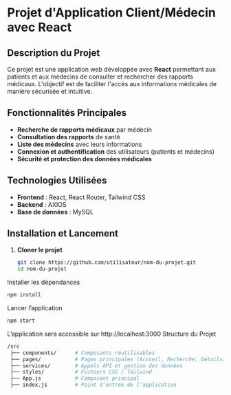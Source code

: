 #  Projet d'Application Client/Médecin avec React

##  Description du Projet

Ce projet est une application web développée avec **React** permettant aux patients et aux médecins de consulter et rechercher des rapports médicaux. L'objectif est de faciliter l'accès aux informations médicales de manière sécurisée et intuitive.

##  Fonctionnalités Principales

-  **Recherche de rapports médicaux** par médecin  
-  **Consultation des rapports** de santé  
-  **Liste des médecins** avec leurs informations  
-  **Connexion et authentification** des utilisateurs (patients et médecins)  
-  **Sécurité et protection des données médicales**  

##  Technologies Utilisées

- **Frontend** : React, React Router, Tailwind CSS  
- **Backend** : AXIOS  
- **Base de données** : MySQL  

##  Installation et Lancement

1. **Cloner le projet**  
   ```bash
   git clone https://github.com/utilisateur/nom-du-projet.git
   cd nom-du-projet
Installer les dépendances
   ```bash
   npm install
   ```
Lancer l’application
   ```bash
   npm start
   ```
L’application sera accessible sur http://localhost:3000
Structure du Projet
   ```bash
   /src
    ├── components/      # Composants réutilisables
    ├── pages/           # Pages principales (Accueil, Recherche, Détails)
    ├── services/        # Appels API et gestion des données
    ├── styles/          # Fichiers CSS / Tailwind
    ├── App.js           # Composant principal
    ├── index.js         # Point d’entrée de l’application
```
